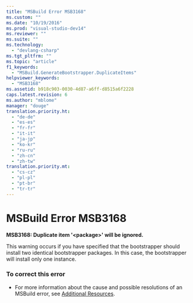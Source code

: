 ```yaml
---
title: "MSBuild Error MSB3168"
ms.custom: ""
ms.date: "10/19/2016"
ms.prod: "visual-studio-dev14"
ms.reviewer: ""
ms.suite: ""
ms.technology: 
  - "devlang-csharp"
ms.tgt_pltfrm: ""
ms.topic: "article"
f1_keywords: 
  - "MSBuild.GenerateBootstrapper.DuplicateItems"
helpviewer_keywords: 
  - "MSB3168"
ms.assetid: b918c903-0030-4d87-a6ff-d8515a6f2228
caps.latest.revision: 6
ms.author: "mblome"
manager: "douge"
translation.priority.ht: 
  - "de-de"
  - "es-es"
  - "fr-fr"
  - "it-it"
  - "ja-jp"
  - "ko-kr"
  - "ru-ru"
  - "zh-cn"
  - "zh-tw"
translation.priority.mt: 
  - "cs-cz"
  - "pl-pl"
  - "pt-br"
  - "tr-tr"
---
```

# MSBuild Error MSB3168
**MSB3168: Duplicate item '\<package>' will be ignored.**  
  
 This warning occurs if you have specified that the bootstrapper should install two identical bootstrapper packages. In this case, the bootstrapper will install only one instance.  
  
### To correct this error  
  
-   For more information about the cause and possible resolutions of an MSBuild error, see [Additional Resources](../reference/additional-msbuild-resources.md).